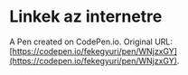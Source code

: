 # Linkek az internetre

A Pen created on CodePen.io. Original URL: [https://codepen.io/fekegyuri/pen/WNjzxGY](https://codepen.io/fekegyuri/pen/WNjzxGY).


